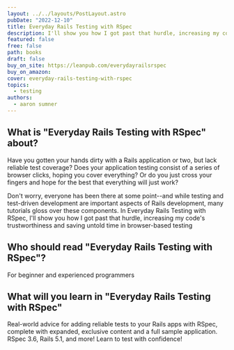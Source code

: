 ```yaml
---
layout: ../../layouts/PostLayout.astro
pubDate: "2022-12-10"
title: Everyday Rails Testing with RSpec
description: I'll show you how I got past that hurdle, increasing my code's trustworthiness and saving untold time in browser-based testing.
featured: false
free: false
path: books
draft: false
buy_on_site: https://leanpub.com/everydayrailsrspec
buy_on_amazon:
cover: everyday-rails-testing-with-rspec
topics:
  - testing
authors:
  - aaron sumner
---
```


## What is "Everyday Rails Testing with RSpec" about?
Have you gotten your hands dirty with a Rails application or two, but lack reliable test coverage? Does your application testing consist of a series of browser clicks, hoping you cover everything? Or do you just cross your fingers and hope for the best that everything will just work?

Don't worry, everyone has been there at some point--and while testing and test-driven development are important aspects of Rails development, many tutorials gloss over these components. In Everyday Rails Testing with RSpec, I'll show you how I got past that hurdle, increasing my code's trustworthiness and saving untold time in browser-based testing

## Who should read "Everyday Rails Testing with RSpec"?
For beginner and experienced programmers

## What will you learn in "Everyday Rails Testing with RSpec"
Real-world advice for adding reliable tests to your Rails apps with RSpec, complete with expanded, exclusive content and a full sample application. RSpec 3.6, Rails 5.1, and more! Learn to test with confidence!

